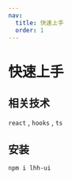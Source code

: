 ```yaml
---
nav:
  title: 快速上手
  order: 1
---
```


# 快速上手

## 相关技术

`react` , `hooks` , `ts`

## 安装

```bash
npm i lhh-ui
```
